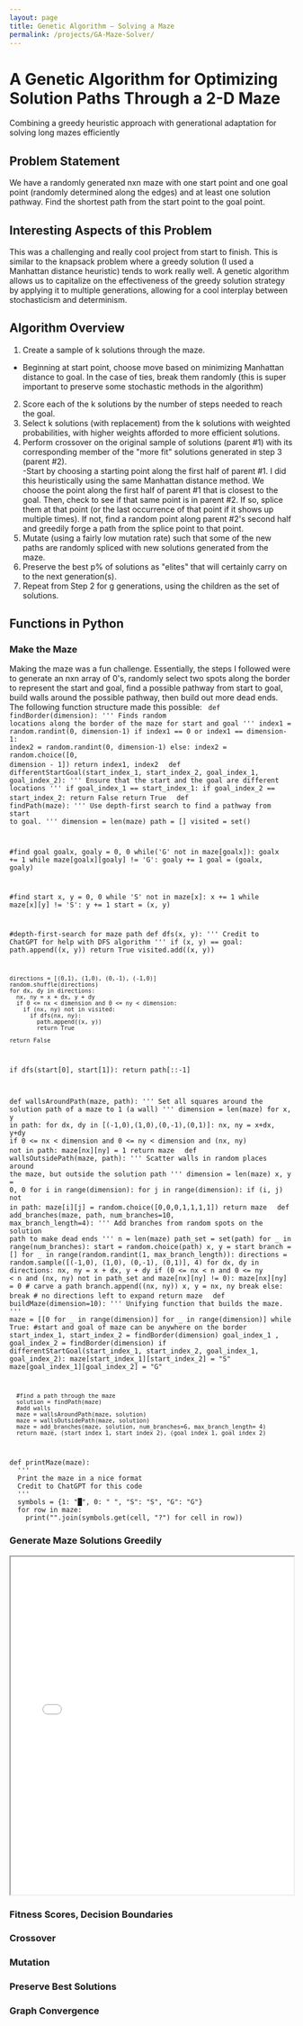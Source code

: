 ```yaml
---
layout: page
title: Genetic Algorithm – Solving a Maze
permalink: /projects/GA-Maze-Solver/
---
```


# A Genetic Algorithm for Optimizing Solution Paths Through a 2-D Maze

Combining a greedy heuristic approach with generational adaptation for solving long mazes efficiently

## Problem Statement

We have a randomly generated nxn maze with one start point and one goal point (randomly determined along the edges) and at least one solution pathway.  Find the shortest path from the start point to the goal point.  

## Interesting Aspects of this Problem

This was a challenging and really cool project from start to finish.  This is similar to the knapsack problem where a greedy solution (I used a Manhattan distance heuristic) tends to work really well.  A genetic algorithm allows us to capitalize on the effectiveness of the greedy solution strategy by applying it to multiple generations, allowing for a cool interplay between stochasticism and determinism.  

## Algorithm Overview

1.  Create a sample of k solutions through the maze. 
  - Beginning at start point, choose move based on minimizing Manhattan distance to goal.  In the case of ties, break them randomly (this is super important to preserve some stochastic methods in the algorithm)
2.  Score each of the k solutions by the number of steps needed to reach the goal. 
3.  Select k solutions (with replacement) from the k solutions with weighted probabilities, with higher weights afforded to more efficient solutions.
4.  Perform crossover on the original sample of solutions (parent #1) with its corresponding member of the "more fit" solutions generated in step 3 (parent #2).  
  -Start by choosing a starting point along the first half of parent #1.  I did this heuristically using the same Manhattan distance method.  We choose the point along the first half of parent #1 that is closest to the goal.  Then, check to see if that same point is in parent #2.  If so, splice them at that point (or the last occurrence of that point if it shows up multiple times).  If not, find a random point along parent #2's second half and greedily forge a path from the splice point to that point. 
5.  Mutate (using a fairly low mutation rate) such that some of the new paths are randomly spliced with new solutions generated from the maze.  
6.  Preserve the best p% of solutions as "elites" that will certainly carry on to the next generation(s).
7.  Repeat from Step 2 for g generations, using the children as the set of solutions.  

## Functions in Python

### Make the Maze
Making the maze was a fun challenge.  Essentially, the steps I followed were to generate an nxn array of 0's, randomly select two spots along the border to represent the start and goal, find a possible pathway from start to goal, build walls around the possible pathway, then build out more dead ends.  The following function structure made this possible:
<code>
def findBorder(dimension):
  '''
  Finds random locations along the border of the maze for start and goal
  '''
  index1 = random.randint(0, dimension-1)
  if index1 == 0 or index1 == dimension-1:
    index2 = random.randint(0, dimension-1)
  else:
    index2 = random.choice([0, dimension - 1])
  return index1, index2
</code>
<code>
def differentStartGoal(start_index_1, start_index_2, goal_index_1, goal_index_2):
  '''
  Ensure that the start and the goal are different locations
  '''
  if goal_index_1 == start_index_1:
      if goal_index_2 == start_index_2:
        return False
  return True
</code>
<code>
def findPath(maze):
  '''
  Use depth-first search to find a pathway from start to goal.
  '''
  dimension = len(maze)
  path = []
  visited = set()

  #find goal
  goalx, goaly = 0, 0
  while('G' not in maze[goalx]):
    goalx += 1
  while maze[goalx][goaly] != 'G':
    goaly += 1
  goal = (goalx, goaly)

  #find start
  x, y = 0, 0
  while 'S' not in maze[x]:
    x += 1
  while maze[x][y] != 'S':
    y += 1
  start = (x, y)

  #depth-first-search for maze path
  def dfs(x, y):
    '''
    Credit to ChatGPT for help with DFS algorithm
    '''
    if (x, y) == goal:
      path.append((x, y))
      return True
    visited.add((x, y))

    directions = [(0,1), (1,0), (0,-1), (-1,0)]
    random.shuffle(directions)
    for dx, dy in directions:
      nx, ny = x + dx, y + dy
      if 0 <= nx < dimension and 0 <= ny < dimension:
        if (nx, ny) not in visited:
          if dfs(nx, ny):
            path.append((x, y))
            return True

    return False
  if dfs(start[0], start[1]):
    return path[::-1]
</code>
<code>

def wallsAroundPath(maze, path):
  '''
  Set all squares around the solution path of a maze to 1 (a wall)
  '''
  dimension = len(maze)
  for x, y in path:
    for dx, dy in [(-1,0),(1,0),(0,-1),(0,1)]:
      nx, ny = x+dx, y+dy
      if 0 <= nx < dimension and 0 <= ny < dimension and (nx, ny) not in path:
        maze[nx][ny] = 1
  return maze
</code>
<code>
def wallsOutsidePath(maze, path):
  '''
  Scatter walls in random places around the maze, but outside the solution path
  '''
  dimension = len(maze)
  x, y = 0, 0
  for i in range(dimension):
    for j in range(dimension):
      if (i, j) not in path:
        maze[i][j] = random.choice([0,0,0,1,1,1,1])
  return maze
</code>
<code>
def add_branches(maze, path, num_branches=10, max_branch_length=4):
    '''
    Add branches from random spots on the solution path to make dead ends
    '''
    n = len(maze)
    path_set = set(path)
    for _ in range(num_branches):
        start = random.choice(path)
        x, y = start
        branch = []
        for _ in range(random.randint(1, max_branch_length)):
            directions = random.sample([(-1,0), (1,0), (0,-1), (0,1)], 4)
            for dx, dy in directions:
                nx, ny = x + dx, y + dy
                if (0 <= nx < n and 0 <= ny < n and
                    (nx, ny) not in path_set and maze[nx][ny] != 0):
                    maze[nx][ny] = 0  # carve a path
                    branch.append((nx, ny))
                    x, y = nx, ny
                    break
            else:
                break  # no directions left to expand
    return maze
</code>
<code>
def buildMaze(dimension=10):
  '''
  Unifying function that builds the maze.
  '''
  maze = [[0 for _ in range(dimension)] for _ in range(dimension)]
  while True:
  #start and goal of maze can be anywhere on the border
    start_index_1, start_index_2 = findBorder(dimension)
    goal_index_1 , goal_index_2 = findBorder(dimension)
    if differentStartGoal(start_index_1, start_index_2, goal_index_1, goal_index_2):
      maze[start_index_1][start_index_2] = "S"
      maze[goal_index_1][goal_index_2] = "G"

      #find a path through the maze
      solution = findPath(maze)
      #add walls
      maze = wallsAroundPath(maze, solution)
      maze = wallsOutsidePath(maze, solution)
      maze = add_branches(maze, solution, num_branches=6, max_branch_length= 4)
      return maze, (start_index_1, start_index_2), (goal_index_1, goal_index_2)
</code>
<code>
def printMaze(maze):
  '''
  Print the maze in a nice format
  Credit to ChatGPT for this code
  '''
  symbols = {1: "█", 0: " ", "S": "S", "G": "G"}
  for row in maze:
    print("".join(symbols.get(cell, "?") for cell in row))
</code>


### Generate Maze Solutions Greedily

<iframe src="/assets/img/GA-Maze-Solution-Image.pdf" width="100%" height="600px">
    This browser does not support PDFs. Please download the PDF to view it: 
    <a href="/assets/img/GA-Maze-Solution-Image.pdf">Download PDF</a>.
</iframe>

### Fitness Scores, Decision Boundaries


### Crossover


### Mutation


### Preserve Best Solutions


### Graph Convergence




